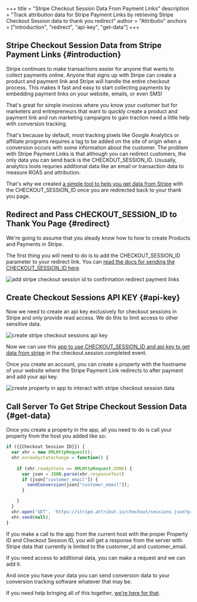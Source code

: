+++
title = "Stripe Checkout Session Data From Payment Links"
description = "Track attribution data for Stripe Payment Links by retrieving Stripe Checkout Session data to thank you redirect"
author = "Attributio"
anchors = ["introduction", "redirect", "api-key", "get-data"]
+++


## Stripe Checkout Session Data from Stripe Payment Links {#introduction}

Stripe continues to make transactions easier for anyone that wants to collect payments online. Anyone that signs up with Stripe can create a product and payment link and Stripe will handle the entire checkout process. This makes it fast and easy to start collecting payments by embedding payment links on your website, emails, or even SMS!

That's great for simple invoices where you know your customer but for marketers and entrepreneurs that want to quickly create a product and payment link and run marketing campaigns to gain traction need a little help with conversion tracking.

That's because by default, most tracking pixels like Google Analytics or affiliate programs requires a tag to be added on the site of origin when a conversion occurs with some information about the customer. The problem with Stripe Payment Links is that although you can redirect customers, the only data you can send back is the CHECKOUT_SESSION_ID. Ususally, analytics tools requries additional data like an email or transaction data to measure ROAS and attribution.

That's why we created <a href="https://stripe.attribut.io" target="_blank">a simple tool to help you get data from Stripe</a> with the CHECKOUT_SESSION_ID once you are redirected back to your thank you page.

## Redirect and Pass CHECKOUT_SESSION_ID to Thank You Page {#redirect}

We're going to assume that you aleady know how to how to create Products and Payments in Stripe.

The first thing you will need to do is to add the CHECKOUT_SESSION_ID parameter to your redirect link. You can <a href="https://stripe.com/docs/payments/payment-links#change-confirmation-behavior" target="_blank">read the docs for sending the CHECKOUT_SESSION_ID here</a>.

<img class="img-responsive img-thumbnail" src="/img/docs/stripe/stripe-confirmation-page-checkout-session-id.png" alt="add stripe checkout session id to confirmation redirect payment links" />

## Create Checkout Sessions API KEY {#api-key}

Now we need to create an api key exclusively for checkout sessions in Stripe and only provide read access. We do this to limit access to other sensitive data.

<img class="img-responsive img-thumbnail" src="/img/docs/stripe/create-stripe-checkout-sessions-api-key.png" alt="create stripe checkout sessions api key" />

Now we can use this <a href="https://stripe.attribut.io" target="_blank">app to use CHECKOUT_SESSION_ID and api key to get data from stripe</a> in the checkout.session.completed event.

Once you create an account, you can create a property with the hostname of your website where the Stripe Payment Link redirects to after payment and add your api key.

<img class="img-responsive img-thumbnail" src="/img/docs/stripe/stripe-app-to-get-checkout-session-data.png" alt="create property in app to interact with stripe checkout session data" />

## Call Server To Get Stripe Checkout Session Data {#get-data}

Once you create a property in the app, all you need to do is call your property from the host you added like so:

```javascript
if ({{Checkout Session ID}}) {
  var xhr = new XMLHttpRequest();
  xhr.onreadystatechange = function() {
    
    if (xhr.readyState == XMLHttpRequest.DONE) {
      var json = JSON.parse(xhr.responseText)
      if (json["customer_email"]) {
        sendConversion(json["customer_email"]);
      }

    }
  }
  xhr.open('GET', 'https://stripe.attribut.io/checkout/sessions.json?property_id={{Property ID}}&checkout_session_id={{Checkout Session ID}}', true);
  xhr.send(null);
}
```

If you make a call to the app from the current host with the proper Property ID and Checkout Session ID, you will get a response from the server with Stripe data that currently is limited to the customer_id and customer_email.

If you need access to additional data, you can make a request and we can add it.

And once you have your data you can send conversion data to your conversion tracking software whatever that may be.

If you need help bringing all of this together, <a href="/meet/">we’re here for that</a>.
